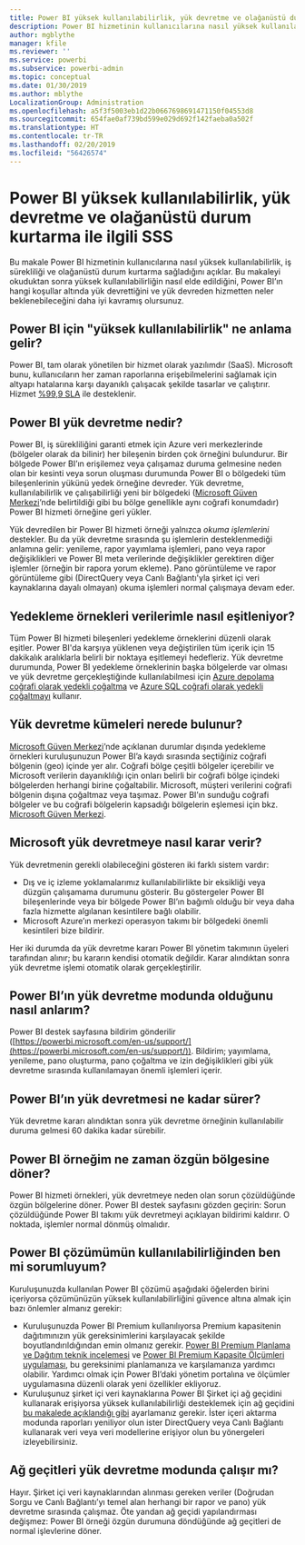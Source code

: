 ```yaml
---
title: Power BI yüksek kullanılabilirlik, yük devretme ve olağanüstü durum kurtarma ile ilgili SSS
description: Power BI hizmetinin kullanıcılarına nasıl yüksek kullanılabilirlik, iş sürekliliği ve olağanüstü durum kurtarma sağladığını öğrenin.
author: mgblythe
manager: kfile
ms.reviewer: ''
ms.service: powerbi
ms.subservice: powerbi-admin
ms.topic: conceptual
ms.date: 01/30/2019
ms.author: mblythe
LocalizationGroup: Administration
ms.openlocfilehash: a5f3f5003eb1d22b0667698691471150f04553d8
ms.sourcegitcommit: 654fae0af739bd599e029d692f142faeba0a502f
ms.translationtype: HT
ms.contentlocale: tr-TR
ms.lasthandoff: 02/20/2019
ms.locfileid: "56426574"
---
```

# <a name="power-bi-high-availability-failover-and-disaster-recovery-faq"></a>Power BI yüksek kullanılabilirlik, yük devretme ve olağanüstü durum kurtarma ile ilgili SSS

Bu makale Power BI hizmetinin kullanıcılarına nasıl yüksek kullanılabilirlik, iş sürekliliği ve olağanüstü durum kurtarma sağladığını açıklar. Bu makaleyi okuduktan sonra yüksek kullanılabilirliğin nasıl elde edildiğini, Power BI’ın hangi koşullar altında yük devrettiğini ve yük devreden hizmetten neler beklenebileceğini daha iyi kavramış olursunuz.

## <a name="what-does-high-availability-mean-for-power-bi"></a>Power BI için "yüksek kullanılabilirlik" ne anlama gelir?

Power BI, tam olarak yönetilen bir hizmet olarak yazılımdır (SaaS).  Microsoft bunu, kullanıcıların her zaman raporlarına erişebilmelerini sağlamak için altyapı hatalarına karşı dayanıklı çalışacak şekilde tasarlar ve çalıştırır.  Hizmet [%99,9 SLA](http://www.microsoftvolumelicensing.com/DocumentSearch.aspx?Mode=3&DocumentTypeId=37) ile desteklenir.

## <a name="what-is-a-power-bi-failover"></a>Power BI yük devretme nedir?

Power BI, iş sürekliliğini garanti etmek için Azure veri merkezlerinde (bölgeler olarak da bilinir) her bileşenin birden çok örneğini bulundurur. Bir bölgede Power BI’ın erişilemez veya çalışamaz duruma gelmesine neden olan bir kesinti veya sorun oluşması durumunda Power BI o bölgedeki tüm bileşenlerinin yükünü yedek örneğine devreder. Yük devretme, kullanılabilirlik ve çalışabilirliği yeni bir bölgedeki ([Microsoft Güven Merkezi](https://www.microsoft.com/TrustCenter/CloudServices/business-application-platform/data-location)’nde belirtildiği gibi bu bölge genellikle aynı coğrafi konumdadır) Power BI hizmeti örneğine geri yükler.

Yük devredilen bir Power BI hizmeti örneği yalnızca _okuma işlemlerini_ destekler. Bu da yük devretme sırasında şu işlemlerin desteklenmediği anlamına gelir: yenileme, rapor yayımlama işlemleri, pano veya rapor değişiklikleri ve Power BI meta verilerinde değişiklikler gerektiren diğer işlemler (örneğin bir rapora yorum ekleme).  Pano görüntüleme ve rapor görüntüleme gibi (DirectQuery veya Canlı Bağlantı'yla şirket içi veri kaynaklarına dayalı olmayan) okuma işlemleri normal çalışmaya devam eder.

## <a name="how-are-backup-instances-kept-in-sync-with-my-data"></a>Yedekleme örnekleri verilerimle nasıl eşitleniyor?

Tüm Power BI hizmeti bileşenleri yedekleme örneklerini düzenli olarak eşitler. Power BI'da karşıya yüklenen veya değiştirilen tüm içerik için 15 dakikalık aralıklarla belirli bir noktaya eşitlemeyi hedefleriz. Yük devretme durumunda, Power BI yedekleme örneklerinin başka bölgelerde var olması ve yük devretme gerçekleştiğinde kullanılabilmesi için [Azure depolama coğrafi olarak yedekli çoğaltma](/azure/storage/common/storage-redundancy-grs) ve [ Azure SQL coğrafi olarak yedekli çoğaltmayı](/azure/sql-database/sql-database-active-geo-replication) kullanır.

## <a name="where-are-the-failover-clusters-located"></a>Yük devretme kümeleri nerede bulunur?

[Microsoft Güven Merkezi](https://www.microsoft.com/TrustCenter/CloudServices/business-application-platform/data-location)’nde açıklanan durumlar dışında yedekleme örnekleri kuruluşunuzun Power BI’a kaydı sırasında seçtiğiniz coğrafi bölgenin (geo) içinde yer alır. Coğrafi bölge çeşitli bölgeler içerebilir ve Microsoft verilerin dayanıklılığı için onları belirli bir coğrafi bölge içindeki bölgelerden herhangi birine çoğaltabilir. Microsoft, müşteri verilerini coğrafi bölgenin dışına çoğaltmaz veya taşımaz. Power BI’ın sunduğu coğrafi bölgeler ve bu coğrafi bölgelerin kapsadığı bölgelerin eşlemesi için bkz. [Microsoft Güven Merkezi](https://www.microsoft.com/TrustCenter/CloudServices/business-application-platform/data-location).

## <a name="how-does-microsoft-decide-to-failover"></a>Microsoft yük devretmeye nasıl karar verir?

Yük devretmenin gerekli olabileceğini gösteren iki farklı sistem vardır:

- Dış ve iç izleme yoklamalarımız kullanılabilirlikte bir eksikliği veya düzgün çalışamama durumunu gösterir. Bu göstergeler Power BI bileşenlerinde veya bir bölgede Power BI’ın bağımlı olduğu bir veya daha fazla hizmette algılanan kesintilere bağlı olabilir.
- Microsoft Azure’ın merkezi operasyon takımı bir bölgedeki önemli kesintileri bize bildirir.

Her iki durumda da yük devretme kararı Power BI yönetim takımının üyeleri tarafından alınır; bu kararın kendisi otomatik değildir. Karar alındıktan sonra yük devretme işlemi otomatik olarak gerçekleştirilir.

## <a name="how-do-i-know-power-bi-is-now-in-failover-mode"></a>Power BI’ın yük devretme modunda olduğunu nasıl anlarım?

Power BI destek sayfasına bildirim gönderilir ([https://powerbi.microsoft.com/en-us/support/](https://powerbi.microsoft.com/en-us/support/)). Bildirim; yayımlama, yenileme, pano oluşturma, pano çoğaltma ve izin değişiklikleri gibi yük devretme sırasında kullanılamayan önemli işlemleri içerir.

## <a name="how-long-does-it-take-power-bi-to-fail-over"></a>Power BI’ın yük devretmesi ne kadar sürer?

Yük devretme kararı alındıktan sonra yük devretme örneğinin kullanılabilir duruma gelmesi 60 dakika kadar sürebilir.

## <a name="when-does-my-power-bi-instance-return-to-the-original-region"></a>Power BI örneğim ne zaman özgün bölgesine döner?

Power BI hizmeti örnekleri, yük devretmeye neden olan sorun çözüldüğünde özgün bölgelerine döner. Power BI destek sayfasını gözden geçirin: Sorun çözüldüğünde Power BI takımı yük devretmeyi açıklayan bildirimi kaldırır. O noktada, işlemler normal dönmüş olmalıdır.

## <a name="am-i-responsible-for-the-availability-of-my-power-bi-solution"></a>Power BI çözümümün kullanılabilirliğinden ben mi sorumluyum?

Kuruluşunuzda kullanılan Power BI çözümü aşağıdaki öğelerden birini içeriyorsa çözümünüzün yüksek kullanılabilirliğini güvence altına almak için bazı önlemler almanız gerekir:

- Kuruluşunuzda Power BI Premium kullanılıyorsa Premium kapasitenin dağıtımınızın yük gereksinimlerini karşılayacak şekilde boyutlandırıldığından emin olmanız gerekir.  [Power BI Premium Planlama ve Dağıtım teknik incelemesi](https://aka.ms/Premium-Capacity-Planning-Deployment) ve [Power BI Premium Kapasite Ölçümleri uygulaması](service-admin-premium-monitor-capacity.md), bu gereksinimi planlamanıza ve karşılamanıza yardımcı olabilir. Yardımcı olmak için Power BI’daki yönetim portalına ve ölçümler uygulamasına düzenli olarak yeni özellikler ekliyoruz.
- Kuruluşunuz şirket içi veri kaynaklarına Power BI Şirket içi ağ geçidini kullanarak erişiyorsa yüksek kullanılabilirliği desteklemek için ağ geçidini [bu makalede açıklandığı gibi](service-gateway-high-availability-clusters.md) ayarlamanız gerekir. İster içeri aktarma modunda raporları yeniliyor olun ister DirectQuery veya Canlı Bağlantı kullanarak veri veya veri modellerine erişiyor olun bu yönergeleri izleyebilirsiniz.

## <a name="will-gateways-function-when-in-failover-mode"></a>Ağ geçitleri yük devretme modunda çalışır mı?

Hayır. Şirket içi veri kaynaklarından alınması gereken veriler (Doğrudan Sorgu ve Canlı Bağlantı’yı temel alan herhangi bir rapor ve pano) yük devretme sırasında çalışmaz. Öte yandan ağ geçidi yapılandırması değişmez: Power BI örneği özgün durumuna döndüğünde ağ geçitleri de normal işlevlerine döner.
